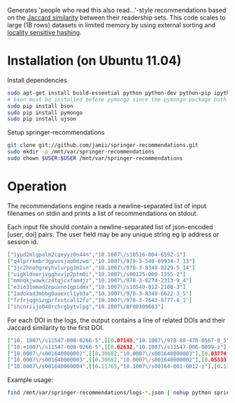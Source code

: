 Generates 'people who read this also read...'-style recommendations based on the [Jaccard similarity](http://en.wikipedia.org/wiki/Jaccard_index) between their readership sets. This code scales to large (1B rows) datasets in limited memory by using external sorting and [locality sensitive hashing](http://en.wikipedia.org/wiki/Locality_sensitive_hashing).

# Installation (on Ubuntu 11.04)

Install dependencies

``` bash
sudo apt-get install build-essential python python-dev python-pip ipython git-core
# bson must be installed before pymongo since the pymongo package both depends on bson and overwrites it :(
sudo pip install bson
sudo pip install pymongo
sudo pip install ujson
```

Setup springer-recommendations

``` bash
git clone git://github.com/jamii/springer-recommendations.git
sudo mkdir -p /mnt/var/springer-recommendations
sudo chown $USER:$USER /mnt/var/springer-recommendations
```

# Operation

The recommendations engine reads a newline-separated list of input filenames on stdin and prints a list of recommendations on stdout.

Each input file should contain a newline-separated list of json-encoded [user, doi] pairs. The user field may be any unique string eg ip address or session id.

``` json
["1yud2mlgpalm2cqeyyz0o44n","10.1007\/s10526-004-6592-1"]
["q4lprrkmbr3gpvosjao0dzwm","10.1007\/978-3-540-69934-7_13"]
["3jc2hnohgreyhvlurpg3m1sn","10.1007\/978-3-8348-8229-5_14"]
["uigkldnerjvgghxvjp2ptm0i","10.1007\/s00125-009-1355-2"]
["mmnqkjwawkcz4tqjcxfam4jz","10.1007\/978-3-8274-2313-9_4"]
["e3ie31mmad2epuxno1gpidmx","10.1007\/s10549-012-2108-3"]
["1adokad3mbbg0aaexcl1yb3a","10.1007\/978-3-8349-6622-3_5"]
["fzfrjqgnizgprfxstcal12fu","10.1007\/978-3-7643-8777-8_1"]
["ihcnriijo040rchrgbytvlpg","10.1007\/BF00309663"]
```

For each DOI in the logs, the output contains a line of related DOIs and their Jaccard similarity to the first DOI.

``` json
["10. 1007\/s11547-008-0266-5",[[0.07143,"10.1007\/978-88-470-0567-9_5"],[0.07143,"10.1007\/BF02358413"],[0.07143,"10.1007\/BF02747734"],[0.125,"10.1007\/s11547-009-0471-x"],[0.07692,"10.1007\/s12009-000-0010-9"]]]
["10.+1007\/s11547-008-0266-5",[[0.02632,"10.1007\/s11547-006-0099-z"],[0.01923,"10.1007\/s11547-007-0206-9"],[0.0119,"10.1007\/s11547-008-0279-0"]]]
["10.0007\/s001640000002",[[0.30682,"10.0007\/s001640000003"],[0.03774,"10.1007\/978-0-387-35851-2_24"],[0.06,"10.1007\/978-0-387-35851-2_4"],[0.10526,"10.1007\/s10443-008-9061-7"],[0.0381,"10.1007\/s11630-010-0389-6"]]]
["10.0007\/s001640000003",[[0.30682,"10.0007\/s001640000002"],[0.05333,"10.1007\/978-0-387-35851-2_24"],[0.07143,"10.1007\/978-0-387-35851-2_4"],[0.06952,"10.1007\/s10443-008-9061-7"],[0.06452,"10.1134\/1.1574363"]]]
["10.0007\/s001640000004",[[0.11765,"10.1007\/s00164-001-0012-z"],[0.11111,"10.1007\/s00164-001-0017-7"],[0.14286,"10.1007\/s00164-001-0024-8"],[0.13333,"10:1007\/s00164-001-0017-7"],[0.14286,"10:1007\/s00164-001-0020-z"]]]
```

Example usage:

``` bash
find /mnt/var/springer-recommendations/logs-*.json | nohup python springer-recommendations/src/recommendations.py > recommendations.json 2> recommendations.log &
```
